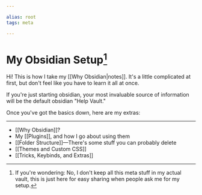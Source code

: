 ```yaml
---

alias: root
tags: meta

---
```


# My Obsidian Setup[^1]
[^1]: If you're wondering: No, I don't keep all this meta stuff in my actual vault, this is just here for easy sharing when people ask me for my setup.

Hi! This is how I take my [[Why Obsidian|notes]].
It's a little complicated at first, but don't feel like you have to learn it all at once.

If you're just starting obsidian, your most invaluable source of information will be the default obsidian "Help Vault."

Once you've got the basics down, here are my extras:

---

- [[Why Obsidian]]?
- My [[Plugins]], and how I go about using them
- [[Folder Structure]]—There's some stuff you can probably delete
- [[Themes and Custom CSS]]
- [[Tricks, Keybinds, and Extras]]